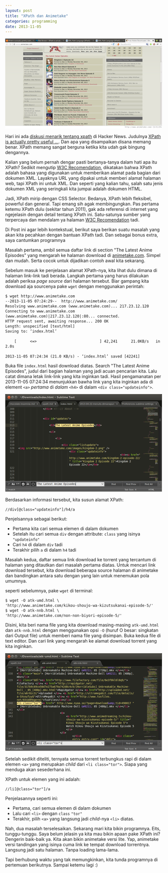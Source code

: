 ```yaml
---
layout: post
title: "XPath dan Animetake"
categories: programming
date: 2013-11-05
---
```


![Halaman Web Animetake](/images/ff-atk.png)

Hari ini ada [diskusi menarik tentang xpath][hn-xpath] di Hacker News.
Judulnya [XPath is actually pretty useful ...][xpath-useful]. Dan apa
yang disampaikan disana memang benar. XPath memang sangat berguna
ketika kita udah gak bingung dengannya.

Kalian yang belum pernah dengar pasti bertanya-tanya dalam hati apa
itu XPath? Sedikit mengutip [W3C Recomendation][w3-xpath], dikatakan
bahwa XPath adalah bahasa yang digunakan untuk memberikan alamat pada
bagian dari dokumen XML. Layaknya URL yang dipakai untuk memberi
alamat halaman web, tapi XPath ini untuk XML. Dan seperti yang kalian tahu,
salah satu jenis dokumen XML yang seringkali kita jumpai adalah
dokumen HTML.

Jadi, XPath mirip dengan CSS Selector. Bedanya, XPath lebih fleksibel,
powerful dan general. Tapi emang sih agak membingungkan. Pas pertama
ketemu XPath dulu (sekitar tahun 2011), gak ada referensi di internet
yang ngejelasin dengan detail tentang XPath ini. Satu-satunya sumber
yang terpercaya dan mendalam ya halaman [W3C Recomendation][w3-xpath]
tadi.

Di Post ini agar lebih kontekstual, berikut saya berikan suatu masalah
yang akan kita pecahkan dengan bantuan XPath tadi. Dan sebagai bonus
extra, saya cantumkan programnya

Masalah pertama, ambil semua daftar link di section "The Latest Anime
Episodes" yang mengarah ke halaman download di [animetake.com][animetake].
Simpel dan mudah. Serta cocok untuk dijadikan contoh awal kita sekarang.

Sebelum masuk ke penjelasan alamat XPath-nya, kita lihat dulu dimana di
halaman link-link tadi berada. Langkah pertama yang harus dilakukan adalah
periksa _page source_ dari halaman tersebut. Biar gampang kita download aja
sourcenya pake `wget` dengan menggunakan perintah:

```text
$ wget http://www.animetake.com
--2013-11-05 07:24:29--  http://www.animetake.com/
Resolving www.animetake.com (www.animetake.com)... 217.23.12.120
Connecting to www.animetake.com (www.animetake.com)|217.23.12.120|:80... connected.
HTTP request sent, awaiting response... 200 OK
Length: unspecified [text/html]
Saving to: ‘index.html’

    [      <=>                            ] 42,241      21.0KB/s   in 2.0s

2013-11-05 07:24:34 (21.0 KB/s) - ‘index.html’ saved [42241]
```

Buka file `index.html` hasil download diatas. Search "The Latest Anime
Episodes", judul dari bagian halaman yang jadi acuan pencarian kita. Lalu
catat dimana letak link-link yang kita inginkan tadi. Hasil pengamanatan per
2013-11-05 07:24:34 menunjukkan bawha link yang kita inginkan ada di element
`<a>` _pertama_ di _dalam_ `<h4>` di dalam `<div class="updateinfo">`.

![Search The Latest Anime](/images/subl-atk.png)

Berdasarkan informasi tersebut, kita susun alamat XPath:

```text
//div[@class="updateinfo"]/h4/a
```

Penjelsannya sebagai berikut:
- Pertama kita cari semua elemen di dalam dokumen
- Setelah itu cari semua `div` dengan attribute: `class` yang 
  isinya `"updateinfo"`
- Cari `h4` di dalam `div` tadi
- Terakhir pilih `a` di dalam `h4` tadi

Masalah kedua, daftar semua link download ke torrent yang tercantum di
halaman yang ditautkan dari masalah pertama diatas. Untuk mencari link
download tersebut, kita download beberapa source halaman di animetake
dan bandingkan antara satu dengan yang lain untuk menemukan pola
umumnya.

seperti sebelumnya, pake `wget` di terminal:

```text
$ wget -O atk-umd.html \
'http://www.animetake.com/kikou-shoujo-wa-kizutsukanai-episode-5/'
$ wget -O atk-nnb.html \
'http://www.animetake.com/non-non-biyori-episode-5/'
```

Disini, kita beri nama file yang kita download masing-masing 
`atk-umd.html` dan `atk-nnb.html` dengan menggunakan opsi `-O` (huruf O
besar: singkatan dari Output file) untuk memberi nama file yang
disimpan. Buka kedua file di text editor. Dan cari link yang mengarah
ke alamat download torrent yang kita inginkan.

![Search torrent download](/images/subl-atk-dl.png)

Setelah sedikit diteliti, ternyata semua torrent terbungkus rapi di
dalam elemen `<a>` yang merupakan _child_ dari `<li class="tor">`.
Siapa yang menduga akan sesederhana ini.

XPath untuk elemen yang ini adalah:

```text
//li[@class="tor"]/a
```

Penjelasannya seperti ini:
- Pertama, cari semua elemen di dalam dokumen
- Lalu cari `<li>` dengan `class` `"tor"`
- Terakhir, pilih `<a>` yang langsung jadi _child_-nya `<li>` diatas.

Nah, dua masalah terselesaikan. Sekarang mari kita bikin programnya. Eits,
tunggu-tunggu. Saya belum jelasin ya kita mau bikin apaan pake XPath ini?
Dengerin baik-baik ya. Kita akan bikin animetake versi lite. Yap, animetake
versi tandingan yang isinya cuma link ke tempat download torrentnya. Langsung jadi satu halaman. Tanpa loading lama-lama.

Tapi berhubung waktu yang tak memungkinkan, kita tunda programnya di
pertemuan berikutnya. Sampai ketemu lagi :)

[hn-xpath]: http://news.ycombinator.com/item?id=6669338
[xpath-useful]: http://news.rapgenius.com/Mat-brown-xpath-is-actually-pretty-useful-once-it-stops-being-confusing-lyrics
[w3-xpath]: http://www.w3.org/TR/xpath/
[animetake]: http://www.animetake.com/